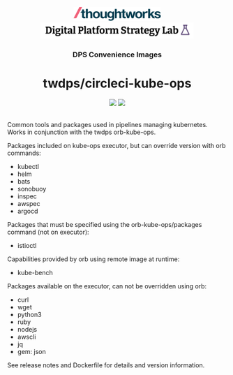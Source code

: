 <div align="center">
	<p>
		<img alt="Thoughtworks Logo" src="https://raw.githubusercontent.com/ThoughtWorks-DPS/static/master/thoughtworks_flamingo_wave.png?sanitize=true" width=200 />
    <br />
		<img alt="DPS Title" src="https://raw.githubusercontent.com/ThoughtWorks-DPS/static/master/dps_lab_title.png?sanitize=true" width=350/>
	</p>
  <h3>DPS Convenience Images</h3>
  <h1>twdps/circleci-kube-ops</h1>
  <a href="https://app.circleci.com/pipelines/github/ThoughtWorks-DPS/circleci-kube-ops"><img src="https://circleci.com/gh/ThoughtWorks-DPS/circleci-kube-ops.svg?style=shield"></a> <a href="https://opensource.org/licenses/MIT"><img src="https://img.shields.io/github/license/ThoughtWorks-DPS/circleci-kube-ops"></a>
</div>
<br />

Common tools and packages used in pipelines managing kubernetes. Works in conjunction with the twdps orb-kube-ops.  

Packages included on kube-ops executor, but can override version with orb commands:   
- kubectl
- helm
- bats
- sonobuoy
- inspec
- awspec
- argocd

Packages that must be specified using the orb-kube-ops/packages command (not on executor):  
- istioctl

Capabilities provided by orb using remote image at runtime:  
- kube-bench

Packages available on the executor, can not be overridden using orb: 
- curl
- wget
- python3
- ruby 
- nodejs
- awscli
- jq
- gem: json

See release notes and Dockerfile for details and version information.  
